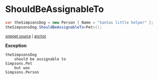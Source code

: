 # ShouldBeAssignableTo

<!-- snippet: ShouldBeAssignableToExamples.ShouldBeAssignableTo.codeSample.approved.cs -->
<a id='snippet-ShouldBeAssignableToExamples.ShouldBeAssignableTo.codeSample.approved.cs'></a>
```cs
var theSimpsonsDog = new Person { Name = "Santas little helper" };
theSimpsonsDog.ShouldBeAssignableTo<Pet>();
```
<sup><a href='/src/DocumentationExamples/CodeExamples/ShouldBeAssignableToExamples.ShouldBeAssignableTo.codeSample.approved.cs#L1-L2' title='Snippet source file'>snippet source</a> | <a href='#snippet-ShouldBeAssignableToExamples.ShouldBeAssignableTo.codeSample.approved.cs' title='Start of snippet'>anchor</a></sup>
<!-- endSnippet -->

**Exception**

<!-- include: ShouldBeAssignableToExamples.ShouldBeAssignableTo.exceptionText.approved.txt -->
```
theSimpsonsDog
    should be assignable to
Simpsons.Pet
    but was
Simpsons.Person
```
<!-- endInclude -->
